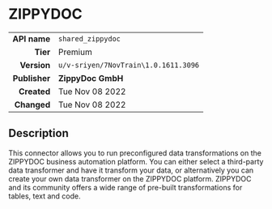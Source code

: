 # ZIPPYDOC
| | |
|-:|-|
|**API name**|`shared_zippydoc`|
|**Tier**|Premium|
|**Version**|`u/v-sriyen/7NovTrain\1.0.1611.3096`|
|**Publisher**|**ZippyDoc GmbH**|
|**Created**|Tue Nov 08 2022|
|**Changed**|Tue Nov 08 2022|

## Description
This connector allows you to run preconfigured data transformations on the ZIPPYDOC business automation platform. You can either select a third-party data transformer and have it transform your data, or alternatively you can create your own data transformer on the ZIPPYDOC platform. ZIPPYDOC and its community offers a wide range of pre-built transformations for tables, text and code.
